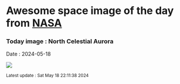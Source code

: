 
# Awesome space image of the day from [NASA](https://api.nasa.gov/)

### Today image : North Celestial Aurora
Date : 2024-05-18

![](https://apod.nasa.gov/apod/image/2405/AuroraStartrails_chiragupreti1024.jpg)

<small>Latest update : Sat May 18 22:11:38 2024</small>
        